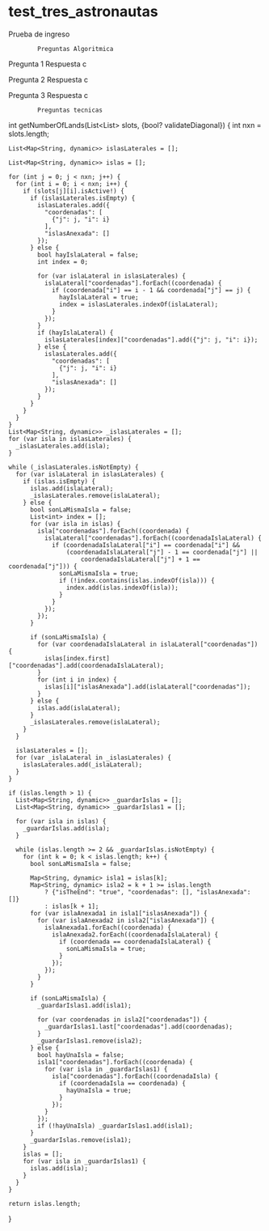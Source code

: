 # test_tres_astronautas

Prueba de ingreso

            Preguntas Algoritmica

Pregunta 1
Respuesta c

Pregunta 2
Respuesta c

Pregunta 3
Respuesta c

            Preguntas tecnicas

int getNumberOfLands(List<List<Slot>> slots, {bool? validateDiagonal}) {
int nxn = slots.length;

    List<Map<String, dynamic>> islasLaterales = [];

    List<Map<String, dynamic>> islas = [];

    for (int j = 0; j < nxn; j++) {
      for (int i = 0; i < nxn; i++) {
        if (slots[j][i].isActive!) {
          if (islasLaterales.isEmpty) {
            islasLaterales.add({
              "coordenadas": [
                {"j": j, "i": i}
              ],
              "islasAnexada": []
            });
          } else {
            bool hayIslaLateral = false;
            int index = 0;

            for (var islaLateral in islasLaterales) {
              islaLateral["coordenadas"].forEach((coordenada) {
                if (coordenada["i"] == i - 1 && coordenada["j"] == j) {
                  hayIslaLateral = true;
                  index = islasLaterales.indexOf(islaLateral);
                }
              });
            }
            if (hayIslaLateral) {
              islasLaterales[index]["coordenadas"].add({"j": j, "i": i});
            } else {
              islasLaterales.add({
                "coordenadas": [
                  {"j": j, "i": i}
                ],
                "islasAnexada": []
              });
            }
          }
        }
      }
    }
    List<Map<String, dynamic>> _islasLaterales = [];
    for (var isla in islasLaterales) {
      _islasLaterales.add(isla);
    }

    while (_islasLaterales.isNotEmpty) {
      for (var islaLateral in islasLaterales) {
        if (islas.isEmpty) {
          islas.add(islaLateral);
          _islasLaterales.remove(islaLateral);
        } else {
          bool sonLaMismaIsla = false;
          List<int> index = [];
          for (var isla in islas) {
            isla["coordenadas"].forEach((coordenada) {
              islaLateral["coordenadas"].forEach((coordenadaIslaLateral) {
                if (coordenadaIslaLateral["i"] == coordenada["i"] &&
                    (coordenadaIslaLateral["j"] - 1 == coordenada["j"] ||
                        coordenadaIslaLateral["j"] + 1 == coordenada["j"])) {
                  sonLaMismaIsla = true;
                  if (!index.contains(islas.indexOf(isla))) {
                    index.add(islas.indexOf(isla));
                  }
                }
              });
            });
          }

          if (sonLaMismaIsla) {
            for (var coordenadaIslaLateral in islaLateral["coordenadas"]) {
              islas[index.first]["coordenadas"].add(coordenadaIslaLateral);
            }
            for (int i in index) {
              islas[i]["islasAnexada"].add(islaLateral["coordenadas"]);
            }
          } else {
            islas.add(islaLateral);
          }
          _islasLaterales.remove(islaLateral);
        }
      }

      islasLaterales = [];
      for (var _islaLateral in _islasLaterales) {
        islasLaterales.add(_islaLateral);
      }
    }

    if (islas.length > 1) {
      List<Map<String, dynamic>> _guardarIslas = [];
      List<Map<String, dynamic>> _guardarIslas1 = [];

      for (var isla in islas) {
        _guardarIslas.add(isla);
      }

      while (islas.length >= 2 && _guardarIslas.isNotEmpty) {
        for (int k = 0; k < islas.length; k++) {
          bool sonLaMismaIsla = false;

          Map<String, dynamic> isla1 = islas[k];
          Map<String, dynamic> isla2 = k + 1 >= islas.length
              ? {"isTheEnd": "true", "coordenadas": [], "islasAnexada": []}
              : islas[k + 1];
          for (var islaAnexada1 in isla1["islasAnexada"]) {
            for (var islaAnexada2 in isla2["islasAnexada"]) {
              islaAnexada1.forEach((coordenada) {
                islaAnexada2.forEach((coordenadaIslaLateral) {
                  if (coordenada == coordenadaIslaLateral) {
                    sonLaMismaIsla = true;
                  }
                });
              });
            }
          }

          if (sonLaMismaIsla) {
            _guardarIslas1.add(isla1);

            for (var coordenadas in isla2["coordenadas"]) {
              _guardarIslas1.last["coordenadas"].add(coordenadas);
            }
            _guardarIslas1.remove(isla2);
          } else {
            bool hayUnaIsla = false;
            isla1["coordenadas"].forEach((coordenada) {
              for (var isla in _guardarIslas1) {
                isla["coordenadas"].forEach((coordenadaIsla) {
                  if (coordenadaIsla == coordenada) {
                    hayUnaIsla = true;
                  }
                });
              }
            });
            if (!hayUnaIsla) _guardarIslas1.add(isla1);
          }
          _guardarIslas.remove(isla1);
        }
        islas = [];
        for (var isla in _guardarIslas1) {
          islas.add(isla);
        }
      }
    }

    return islas.length;

}
